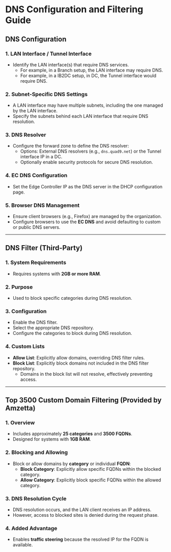 # DNS Configuration and Filtering Guide

## DNS Configuration

### 1. LAN Interface / Tunnel Interface
- Identify the LAN interface(s) that require DNS services.
  - For example, in a Branch setup, the LAN interface may require DNS.
  - For example, in a IB2DC setup, in DC, the Tunnel interface would require DNS.
  
### 2. Subnet-Specific DNS Settings
- A LAN interface may have multiple subnets, including the one managed by the LAN interface.
- Specify the subnets behind each LAN interface that require DNS resolution.

### 3. DNS Resolver
- Configure the forward zone to define the DNS resolver:
  - Options: External DNS resolvers (e.g., `dns.quad9.net`) or the Tunnel interface IP in a DC.
  - Optionally enable security protocols for secure DNS resolution.

### 4. EC DNS Configuration
- Set the Edge Controller IP as the DNS server in the DHCP configuration page.

### 5. Browser DNS Management
- Ensure client browsers (e.g., Firefox) are managed by the organization.
- Configure browsers to use the **EC DNS** and avoid defaulting to custom or public DNS servers.

---

## DNS Filter (Third-Party)

### 1. System Requirements
- Requires systems with **2GB or more RAM**.

### 2. Purpose
- Used to block specific categories during DNS resolution.

### 3. Configuration
- Enable the DNS filter.
- Select the appropriate DNS repository.
- Configure the categories to block during DNS resolution.

### 4. Custom Lists
- **Allow List**: Explicitly allow domains, overriding DNS filter rules.
- **Block List**: Explicitly block domains not included in the DNS filter repository.
  - Domains in the block list will not resolve, effectively preventing access.

---

## Top 3500 Custom Domain Filtering (Provided by Amzetta)

### 1. Overview
- Includes approximately **25 categories** and **3500 FQDNs**.
- Designed for systems with **1GB RAM**.

### 2. Blocking and Allowing
- Block or allow domains by **category** or individual **FQDN**:
  - **Block Category**: Explicitly allow specific FQDNs within the blocked category.
  - **Allow Category**: Explicitly block specific FQDNs within the allowed category.

### 3. DNS Resolution Cycle
- DNS resolution occurs, and the LAN client receives an IP address.  
- However, access to blocked sites is denied during the request phase.

### 4. Added Advantage
- Enables **traffic steering** because the resolved IP for the FQDN is available.




